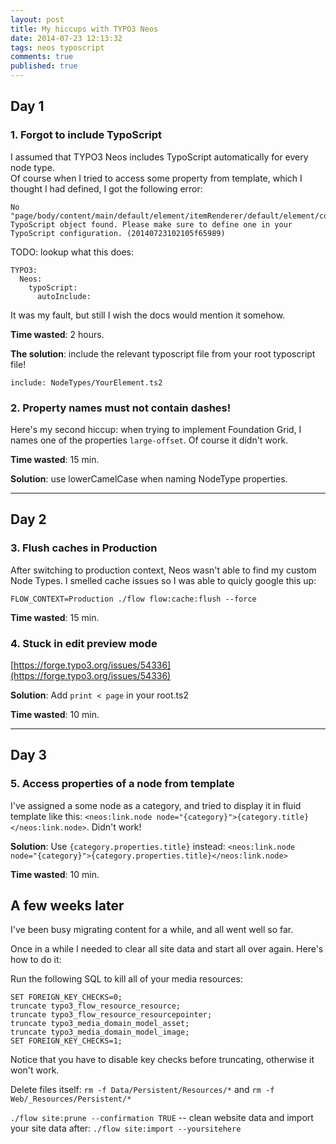 ```yaml
---
layout: post
title: My hiccups with TYPO3 Neos
date: 2014-07-23 12:13:32
tags: neos typoscript
comments: true
published: true
---
```


## Day 1

### 1. Forgot to include TypoScript

I assumed that TYPO3 Neos includes TypoScript automatically for every node type.  
Of course when I tried to access some property from template, which I thought I had defined, I got the following  error:

```
No "page/body/content/main/default/element/itemRenderer/default/element/column0" TypoScript object found. Please make sure to define one in your TypoScript configuration. (20140723102105f65989)
```

TODO: lookup what this does:

```
TYPO3:
  Neos:
    typoScript:
      autoInclude:
```

It was my fault, but still I wish the docs would mention it somehow.

**Time wasted**: 2 hours.

**The solution**: include the relevant typoscript file from your root typoscript file!

```
include: NodeTypes/YourElement.ts2
```


### 2. Property names must not contain dashes!

Here's my second hiccup: when trying to implement Foundation Grid, I names one of the properties `large-offset`. Of course it didn't work. 

**Time wasted**: 15 min.

**Solution**: use lowerCamelCase when naming NodeType properties.

---------

## Day 2

### 3. Flush caches in Production

After switching to production context, Neos wasn't able to find my custom Node Types. I smelled cache issues so I was able to quicly google this up:

`FLOW_CONTEXT=Production ./flow flow:cache:flush --force`

**Time wasted**: 15 min.


### 4. Stuck in edit preview mode

[https://forge.typo3.org/issues/54336](https://forge.typo3.org/issues/54336)

**Solution**: Add `print < page` in your root.ts2

**Time wasted**: 10 min.

-----

## Day 3

### 5. Access properties of a node from template

I've assigned a some node as a category, and tried to display it in fluid template like this: `<neos:link.node node="{category}">{category.title}</neos:link.node>`. Didn't work!

**Solution**: Use `{category.properties.title}` instead: `<neos:link.node node="{category}">{category.properties.title}</neos:link.node>`

**Time wasted**: 10 min.

## A few weeks later

I've been busy migrating content for a while, and all went well so far.

Once in a while I needed to clear all site data and start all over again. Here's how to do it:

Run the following SQL to kill all of your media resources:

```
SET FOREIGN_KEY_CHECKS=0;
truncate typo3_flow_resource_resource;
truncate typo3_flow_resource_resourcepointer;
truncate typo3_media_domain_model_asset;
truncate typo3_media_domain_model_image;
SET FOREIGN_KEY_CHECKS=1;
```

Notice that you have to disable key checks before truncating, otherwise it won't work.

Delete files itself: `rm -f Data/Persistent/Resources/*` and `rm -f Web/_Resources/Persistent/*`
 
`./flow site:prune --confirmation TRUE` -- clean website data and import your site data after: `./flow site:import --yoursitehere`

